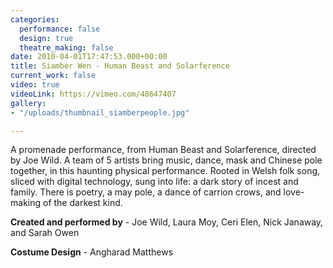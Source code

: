 ```yaml
---
categories:
  performance: false
  design: true
  theatre_making: false
date: 2010-04-01T17:47:53.000+00:00
title: Siamber Wen - Human Beast and Solarference
current_work: false
video: true
videoLink: https://vimeo.com/48647407
gallery:
- "/uploads/thumbnail_siamberpeople.jpg"

---
```

A promenade performance, from Human Beast and Solarference, directed by Joe Wild. A team of 5 artists bring music, dance, mask and Chinese pole together, in this haunting physical performance. Rooted in Welsh folk song, sliced with digital technology, sung into life: a dark story of incest and family. There is poetry, a may pole, a dance of carrion crows, and love-making of the darkest kind.

**Created and performed by** - Joe Wild, Laura Moy, Ceri Elen, Nick Janaway, and Sarah Owen

**Costume Design** - Angharad Matthews